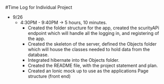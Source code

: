 #Time Log for Individual Project

* 9/26
  * 4:30PM - 9:40PM -> 5 hours, 10 minutes.
    * Created the folder structure for the app, created the scurityAPi endpoint
    which will handle all the logging in, and registering of the app.
    * Created the skeleton of the server, defined the Objects folder which will house the
    classes needed to hold data from the database.
    * Integrated hibernate into the Objects folder.
    * Created the README file, with the project statement and plan.
    * Created an Ionic mock up to use as the applications Page structure (front end)